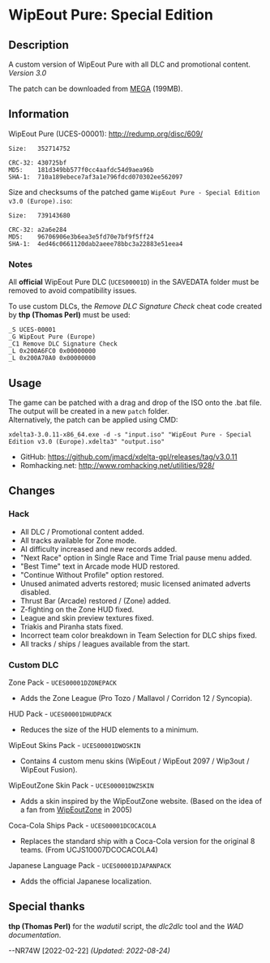 # WipEout Pure: Special Edition

## Description

A custom version of WipEout Pure with all DLC and promotional content. *Version 3.0*

The patch can be downloaded from [MEGA](https://mega.nz/folder/pd4WmL6Y#iIBs0iR0Jws6jRpjH-F08w) (199MB).

## Information

WipEout Pure (UCES-00001): http://redump.org/disc/609/

```
Size:   352714752

CRC-32: 430725bf
MD5:    181d349bb577f0cc4aafdc54d9aea96b
SHA-1:  710a189ebece7af3a1e796fdcd070302ee562097
```

Size and checksums of the patched game `WipEout Pure - Special Edition v3.0 (Europe).iso`:

```
Size:   739143680

CRC-32: a2a6e284
MD5:    96706906e3b6ea3e5fd70e7bf9f5ff24
SHA-1:  4ed46c0661120dab2aeee78bbc3a22883e51eea4
```

### Notes
All **official** WipEout Pure DLC (`UCES00001D`) in the SAVEDATA folder must be removed to avoid compatibility issues.

To use custom DLCs, the *Remove DLC Signature Check* cheat code created by **thp (Thomas Perl)** must be used:

```
_S UCES-00001
_G WipEout Pure (Europe)
_C1 Remove DLC Signature Check
_L 0x200A6FC0 0x00000000
_L 0x200A70A0 0x00000000
```

## Usage

The game can be patched with a drag and drop of the ISO onto the .bat file. The output will be created in a new `patch` folder.  
Alternatively, the patch can be applied using CMD:
```
xdelta3-3.0.11-x86_64.exe -d -s "input.iso" "WipEout Pure - Special Edition v3.0 (Europe).xdelta3" "output.iso"
```

- GitHub: https://github.com/jmacd/xdelta-gpl/releases/tag/v3.0.11
- Romhacking.net: http://www.romhacking.net/utilities/928/

## Changes

### Hack
- All DLC / Promotional content added.
- All tracks available for Zone mode.
- AI difficulty increased and new records added.
- "Next Race" option in Single Race and Time Trial pause menu added.
- "Best Time" text in Arcade mode HUD restored.
- "Continue Without Profile" option restored.
- Unused animated adverts restored; music licensed animated adverts disabled.
- Thrust Bar (Arcade) restored / (Zone) added.
- Z-fighting on the Zone HUD fixed.
- League and skin preview textures fixed.
- Triakis and Piranha stats fixed.
- Incorrect team color breakdown in Team Selection for DLC ships fixed.
- All tracks / ships / leagues available from the start.

### Custom DLC
Zone Pack - `UCES00001DZONEPACK`
- Adds the Zone League (Pro Tozo / Mallavol / Corridon 12 / Syncopia).

HUD Pack - `UCES00001DHUDPACK`
- Reduces the size of the HUD elements to a minimum.

WipEout Skins Pack - `UCES00001DWOSKIN`
- Contains 4 custom menu skins (WipEout / WipEout 2097 / Wip3out / WipEout Fusion).

WipEoutZone Skin Pack - `UCES00001DWZSKIN`
- Adds a skin inspired by the WipEoutZone website. (Based on the idea of a fan from [WipEoutZone](https://www.wipeoutzone.com/forum/showthread.php?2809-WipeoutZonE-Skin) in 2005)

Coca-Cola Ships Pack - `UCES00001DCOCACOLA`
- Replaces the standard ship with a Coca-Cola version for the original 8 teams. (From UCJS10007DCOCACOLA4)

Japanese Language Pack - `UCES00001DJAPANPACK`
- Adds the official Japanese localization.

## Special thanks

**thp (Thomas Perl)** for the *wadutil* script, the *dlc2dlc* tool and the *WAD documentation*.

--NR74W [2022-02-22] *(Updated: 2022-08-24)*

